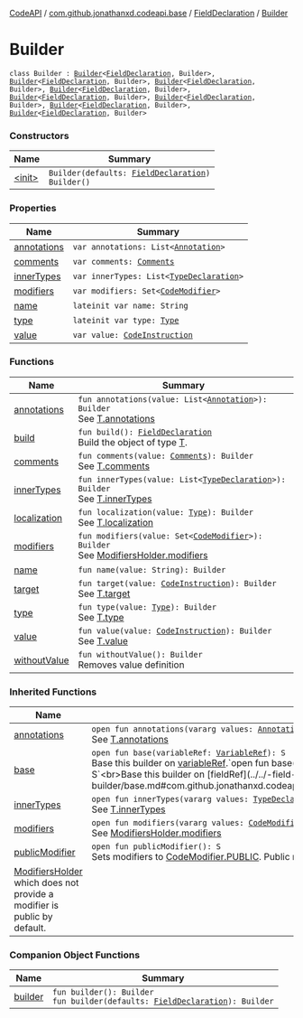 [CodeAPI](../../../index.md) / [com.github.jonathanxd.codeapi.base](../../index.md) / [FieldDeclaration](../index.md) / [Builder](.)

# Builder

`class Builder : `[`Builder`](../../-field-base/-builder/index.md)`<`[`FieldDeclaration`](../index.md)`, Builder>, `[`Builder`](../../-named/-builder/index.md)`<`[`FieldDeclaration`](../index.md)`, Builder>, `[`Builder`](../../-typed/-builder/index.md)`<`[`FieldDeclaration`](../index.md)`, Builder>, `[`Builder`](../../-value-holder/-builder/index.md)`<`[`FieldDeclaration`](../index.md)`, Builder>, `[`Builder`](../../-modifiers-holder/-builder/index.md)`<`[`FieldDeclaration`](../index.md)`, Builder>, `[`Builder`](../../-annotable/-builder/index.md)`<`[`FieldDeclaration`](../index.md)`, Builder>, `[`Builder`](../../../com.github.jonathanxd.codeapi.base.comment/-comment-holder/-builder/index.md)`<`[`FieldDeclaration`](../index.md)`, Builder>, `[`Builder`](../../-inner-types-holder/-builder/index.md)`<`[`FieldDeclaration`](../index.md)`, Builder>`

### Constructors

| Name | Summary |
|---|---|
| [&lt;init&gt;](-init-.md) | `Builder(defaults: `[`FieldDeclaration`](../index.md)`)`<br>`Builder()` |

### Properties

| Name | Summary |
|---|---|
| [annotations](annotations.md) | `var annotations: List<`[`Annotation`](../../-annotation/index.md)`>` |
| [comments](comments.md) | `var comments: `[`Comments`](../../../com.github.jonathanxd.codeapi.base.comment/-comments/index.md) |
| [innerTypes](inner-types.md) | `var innerTypes: List<`[`TypeDeclaration`](../../-type-declaration/index.md)`>` |
| [modifiers](modifiers.md) | `var modifiers: Set<`[`CodeModifier`](../../-code-modifier/index.md)`>` |
| [name](name.md) | `lateinit var name: String` |
| [type](type.md) | `lateinit var type: `[`Type`](http://docs.oracle.com/javase/6/docs/api/java/lang/reflect/Type.html) |
| [value](value.md) | `var value: `[`CodeInstruction`](../../../com.github.jonathanxd.codeapi/-code-instruction.md) |

### Functions

| Name | Summary |
|---|---|
| [annotations](annotations.md) | `fun annotations(value: List<`[`Annotation`](../../-annotation/index.md)`>): Builder`<br>See [T.annotations](#) |
| [build](build.md) | `fun build(): `[`FieldDeclaration`](../index.md)<br>Build the object of type [T](#). |
| [comments](comments.md) | `fun comments(value: `[`Comments`](../../../com.github.jonathanxd.codeapi.base.comment/-comments/index.md)`): Builder`<br>See [T.comments](#) |
| [innerTypes](inner-types.md) | `fun innerTypes(value: List<`[`TypeDeclaration`](../../-type-declaration/index.md)`>): Builder`<br>See [T.innerTypes](#) |
| [localization](localization.md) | `fun localization(value: `[`Type`](http://docs.oracle.com/javase/6/docs/api/java/lang/reflect/Type.html)`): Builder`<br>See [T.localization](#) |
| [modifiers](modifiers.md) | `fun modifiers(value: Set<`[`CodeModifier`](../../-code-modifier/index.md)`>): Builder`<br>See [ModifiersHolder.modifiers](../../-modifiers-holder/modifiers.md) |
| [name](name.md) | `fun name(value: String): Builder` |
| [target](target.md) | `fun target(value: `[`CodeInstruction`](../../../com.github.jonathanxd.codeapi/-code-instruction.md)`): Builder`<br>See [T.target](#) |
| [type](type.md) | `fun type(value: `[`Type`](http://docs.oracle.com/javase/6/docs/api/java/lang/reflect/Type.html)`): Builder`<br>See [T.type](#) |
| [value](value.md) | `fun value(value: `[`CodeInstruction`](../../../com.github.jonathanxd.codeapi/-code-instruction.md)`): Builder`<br>See [T.value](#) |
| [withoutValue](without-value.md) | `fun withoutValue(): Builder`<br>Removes value definition |

### Inherited Functions

| Name | Summary |
|---|---|
| [annotations](../../-annotable/-builder/annotations.md) | `open fun annotations(vararg values: `[`Annotation`](../../-annotation/index.md)`): S`<br>See [T.annotations](../../-annotable/-builder/annotations.md) |
| [base](../../-field-base/-builder/base.md) | `open fun base(variableRef: `[`VariableRef`](../../../com.github.jonathanxd.codeapi.common/-variable-ref/index.md)`): S`<br>Base this builder on [variableRef](../../-field-base/-builder/base.md#com.github.jonathanxd.codeapi.base.FieldBase.Builder$base(com.github.jonathanxd.codeapi.common.VariableRef)/variableRef).`open fun base(fieldRef: `[`FieldRef`](../../../com.github.jonathanxd.codeapi.common/-field-ref/index.md)`): S`<br>Base this builder on [fieldRef](../../-field-base/-builder/base.md#com.github.jonathanxd.codeapi.base.FieldBase.Builder$base(com.github.jonathanxd.codeapi.common.FieldRef)/fieldRef). |
| [innerTypes](../../-inner-types-holder/-builder/inner-types.md) | `open fun innerTypes(vararg values: `[`TypeDeclaration`](../../-type-declaration/index.md)`): S`<br>See [T.innerTypes](../../-inner-types-holder/-builder/inner-types.md) |
| [modifiers](../../-modifiers-holder/-builder/modifiers.md) | `open fun modifiers(vararg values: `[`CodeModifier`](../../-code-modifier/index.md)`): S`<br>See [ModifiersHolder.modifiers](../../-modifiers-holder/modifiers.md) |
| [publicModifier](../../-modifiers-holder/-builder/public-modifier.md) | `open fun publicModifier(): S`<br>Sets modifiers to [CodeModifier.PUBLIC](../../-code-modifier/-p-u-b-l-i-c.md). Public modifier is optional, all
[ModifiersHolder](../../-modifiers-holder/index.md) which does not provide a modifier is public by default. |

### Companion Object Functions

| Name | Summary |
|---|---|
| [builder](builder.md) | `fun builder(): Builder`<br>`fun builder(defaults: `[`FieldDeclaration`](../index.md)`): Builder` |
